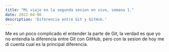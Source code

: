 ```yaml
---
title: "Mi viaje en la segunda sesion en vivo, semana 1."
date: 2022-04-06
description: 'Diferencia entre Git y GitHub.'
---
```


Me es un poco complicado el entender la parte de Git, la verdad es que yo no entendia la diferencia entre Git con GitHub, pero con la sesion de hoy me di cuenta cual es la principal diferencia.
